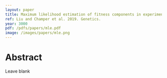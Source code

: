 ```yaml
---
layout: paper
title: Maximum likelihood estimation of fitness components in experimental evolution
ref: Liu and Champer et al. 2019. Genetics.
year: 3000
pdf: /pdfs/papers/mle.pdf
image: /images/papers/mle.png
---
```


# Abstract

Leave blank
